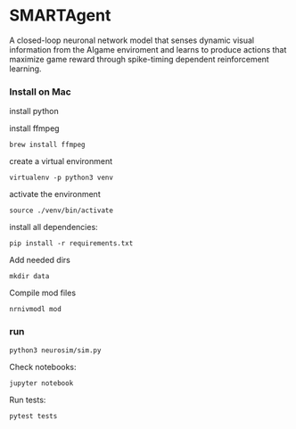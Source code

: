 # SMARTAgent
A closed-loop neuronal network model that senses dynamic visual information from the AIgame enviroment and learns to produce actions that maximize game reward through spike-timing dependent reinforcement learning.

### Install on Mac

install python

install ffmpeg

    brew install ffmpeg

create a virtual environment

    virtualenv -p python3 venv

activate the environment

    source ./venv/bin/activate

install all dependencies:

    pip install -r requirements.txt

Add needed dirs

    mkdir data

Compile mod files

    nrnivmodl mod

### run 

    python3 neurosim/sim.py

Check notebooks:

    jupyter notebook

Run tests:

    pytest tests
